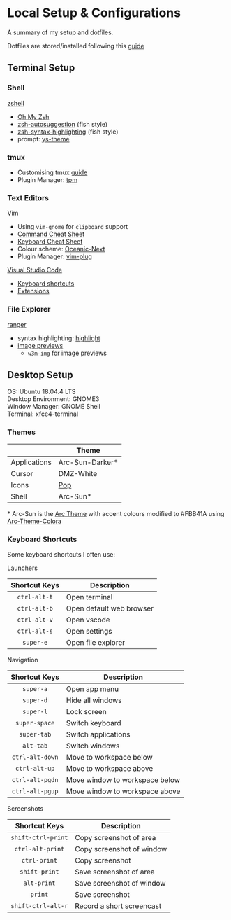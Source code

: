 # Local Setup & Configurations

A summary of my setup and dotfiles.

Dotfiles are stored/installed following this [guide](https://www.atlassian.com/git/tutorials/dotfiles)

## Terminal Setup

### Shell

[zshell](https://github.com/robbyrussell/oh-my-zsh/wiki/Installing-ZSH)

* [Oh My Zsh](https://github.com/robbyrussell/oh-my-zsh)
* [zsh-autosuggestion](https://github.com/zsh-users/zsh-autosuggestions) (fish style)
* [zsh-syntax-highlighting](https://github.com/zsh-users/zsh-syntax-highlighting) (fish style)
* prompt: [ys-theme](https://github.com/ohmyzsh/ohmyzsh/blob/master/themes/ys.zsh-theme)

### tmux

* Customising tmux [guide](https://hackernoon.com/customizing-tmux-b3d2a5050207)
* Plugin Manager: [tpm](https://github.com/tmux-plugins/tpm)

### Text Editors

Vim

* Using `vim-gnome` for `clipboard` support
* [Command Cheat Sheet](https://devhints.io/vim)
* [Keyboard Cheat Sheet](https://github.com/CallumHoward/cli-tools/blob/master/vimcheatsheet.pdf)
* Colour scheme: [Oceanic-Next](https://github.com/hillaryychan/oceanic-next)
* Plugin Manager: [vim-plug](https://github.com/junegunn/vim-plug)

[Visual Studio Code](https://code.visualstudio.com/)

* [Keyboard shortcuts](https://code.visualstudio.com/shortcuts/keyboard-shortcuts-windows.pdf)
* [Extensions](https://github.com/hillaryychan/dotfiles/blob/master/.vscode/extensions_list)

### File Explorer

[ranger](https://github.com/ranger/ranger)

* syntax highlighting: [highlight](http://www.andre-simon.de/doku/highlight/en/highlight.php)
* [image previews](https://github.com/ranger/ranger/wiki/Image-Previews)
  * `w3m-img` for image previews

## Desktop Setup

OS: Ubuntu 18.04.4 LTS  
Desktop Environment: GNOME3  
Window Manager: GNOME Shell  
Terminal: xfce4-terminal

### Themes

|               | Theme                                     |
| ---           | ---                                       |
| Applications  | Arc-Sun-Darker\*                          |
| Cursor        | DMZ-White                                 |
| Icons         | [Pop](https://github.com/pop-os/gtk-theme)|
| Shell         | Arc-Sun\*                                 |

\* Arc-Sun is the [Arc Theme](https://github.com/horst3180/arc-theme) with accent colours modified to #FBB41A using [Arc-Theme-Colora](https://github.com/erikdubois/Arc-Theme-Colora)

### Keyboard Shortcuts

Some keyboard shortcuts I often use:

Launchers

| Shortcut Keys | Description               |
| :---:         | ---                       |
| `ctrl-alt-t`  | Open terminal             |
| `ctrl-alt-b`  | Open default web browser  |
| `ctrl-alt-v`  | Open vscode               |
| `ctrl-alt-s`  | Open settings             |
| `super-e`     | Open file explorer        |

Navigation

| Shortcut Keys     | Description                       |
| :---:             | ---                               |
| `super-a`         | Open app menu                     |
| `super-d`         | Hide all windows                  |
| `super-l`         | Lock screen                       |
| `super-space`     | Switch keyboard                   |
| `super-tab`       | Switch applications               |
| `alt-tab`         | Switch windows                    |
| `ctrl-alt-down`   | Move to workspace below           |
| `ctrl-alt-up`     | Move to workspace above           |
| `ctrl-alt-pgdn`   | Move window to workspace below    |
| `ctrl-alt-pgup`   | Move window to workspace above    |

Screenshots

| Shortcut Keys         | Description               |
| :---:                 | ---                       |
| `shift-ctrl-print`    | Copy screenshot of area   |
| `ctrl-alt-print`      | Copy screenshot of window |
| `ctrl-print`          | Copy screenshot           |
| `shift-print`         | Save screenshot of area   |
| `alt-print`           | Save screenshot of window |
| `print`               | Save screenshot           |
| `shift-ctrl-alt-r`    | Record a short screencast |
